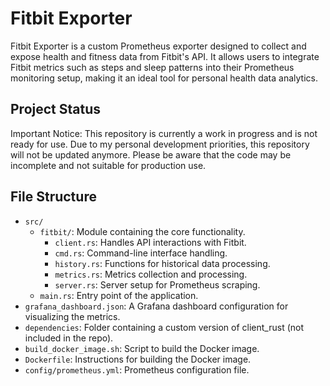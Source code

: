 # Fitbit Exporter

Fitbit Exporter is a custom Prometheus exporter designed to collect and expose health and fitness data from Fitbit's API. It allows users to integrate Fitbit metrics such as steps and sleep patterns into their Prometheus monitoring setup, making it an ideal tool for personal health data analytics.

## Project Status

Important Notice: This repository is currently a work in progress and is not ready for use. Due to my personal development priorities, this repository will not be updated anymore. Please be aware that the code may be incomplete and not suitable for production use.

## File Structure

- `src/`
  - `fitbit/`: Module containing the core functionality.
    - `client.rs`: Handles API interactions with Fitbit.
    - `cmd.rs`: Command-line interface handling.
    - `history.rs`: Functions for historical data processing.
    - `metrics.rs`: Metrics collection and processing.
    - `server.rs`: Server setup for Prometheus scraping.
  - `main.rs`: Entry point of the application.
- `grafana_dashboard.json`: A Grafana dashboard configuration for visualizing the metrics.
- `dependencies`: Folder containing a custom version of client_rust (not included in the repo).
- `build_docker_image.sh`: Script to build the Docker image.
- `Dockerfile`: Instructions for building the Docker image.
- `config/prometheus.yml`: Prometheus configuration file.


